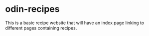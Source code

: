 # odin-recipes
This is a basic recipe website that will have an index page linking to different pages containing recipes. 